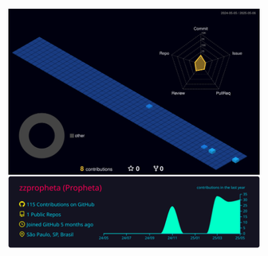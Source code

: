 ![Status](./profile-3d-contrib/profile-night-view.svg)
![Detalhes](./profile-summary-card-output/2077/0-profile-details.svg)
